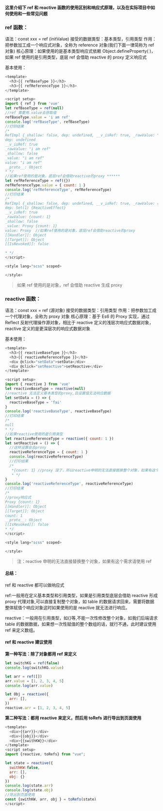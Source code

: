 


#### 这里介绍下 ref 和 reactive 函数的使用区别和响应式原理，以及在实际项目中如何使用和一些常见问题

### ref 函数：

语法：const xxx = ref (initValue)
接受的数据类型：基本类型，引用类型
作用：把参数加工成一个响应式对象，全称为 reference 对象(我们下面一律简称为 ref 对象)
核心原理：如果使用的是基本类型响应式依赖 Object.defineProperty( )，如果 ref 使用的是引用类型，底层 ref 会借助 reactive 的 proxy 定义响应式

基本使用：

```javascript
<template>
  <h3>{{ refBaseType }}</h3>
  <h3>{{ refReferenceType }}</h3>
</template>

<script setup>
import { ref } from 'vue'
let refBaseType = ref(null)
//ref 需要用.value去获取值
refBaseType.value = 'i am ref'
console.log('refBaseType', refBaseType)
//打印结果
/*
RefImpl {_shallow: false, dep: undefined, __v_isRef: true, _rawValue: "i am ref", _value: "i am ref"}
dep: undefined
__v_isRef: true
_rawValue: "i am ref"
_shallow: false
_value: "i am ref"
value: "i am ref"
__proto__: Object
* */
//如果ref使用的是对象，底层ref会借助reactive的proxy ******
let refReferenceType = ref({})
refReferenceType.value = { count: 1 }
console.log('refReferenceType', refReferenceType)
//打印结果
/*
RefImpl {_shallow: false, dep: undefined, __v_isRef: true, _rawValue: {…}, _value: Proxy}
dep: Set(1) {ReactiveEffect}
__v_isRef: true
_rawValue: {count: 1}
_shallow: false
_value: Proxy {count: 1}
value: Proxy  //如果ref使用的是对象，底层ref会借助reactive的proxy
[[Handler]]: Object
[[Target]]: Object
[[IsRevoked]]: false

* */
</script>

<style lang="scss" scoped>

</style>

```

> 如果 ref 使用的是对象，ref 会借助 reactive 生成 proxy

### reactive 函数：

语法：const xxx = ref (源对象)
接受的数据类型：引用类型
作用：把参数加工成一个代理对象，全称为 proxy 对象
核心原理：基于 Es6 的 Proxy 实现，通过 Reflect 反射代理操作源对象，相比于 reactive 定义的浅层次响应式数据对象，reactive 定义的是更深层次的响应式数据对象

基本使用：

```javascript
<template>
  <h3>{{ reactiveBaseType }}</h3>
  <h3>{{ reactiveReferenceType }}</h3>
  <div @click="setData">setData</div>
  <div @click="setReactive">setReactive</div>
</template>

<script setup>
import { reactive } from 'vue'
let reactiveBaseType = reactive(null)
//reactive 无法定义基本类型的proxy,且设置值无法响应数据
let setData = () => {
  reactiveBaseType = 'fai'
}
console.log('reactiveBaseType', reactiveBaseType)
//打印结果
/*
null
* */
//如果reactive使用的是引用类型
let reactiveReferenceType = reactive({ count: 1 })
let setReactive = () => {
  //这样设置会去proxy
  reactiveReferenceType = { count: 1 }
  console.log(reactiveReferenceType)
  //打印结果
  /*
   *{count: 1} //proxy 没了，所以reactive申明的无法直接替换整个对象，如果有这个需求请使用ref
   * */
}
console.log('reactiveReferenceType', reactiveReferenceType)
//打印结果
/*
//proxy响应式
Proxy {count: 1}
[[Handler]]: Object
[[Target]]: Object
count: 1
__proto__: Object
[[IsRevoked]]: false
* */
</script>

<style lang="scss" scoped>

</style>

```

> 注：reactive 申明的无法直接替换整个对象，如果有这个需求请使用 ref

#### 总结：

ref 和 reactive 都可以做响应式

ref:一般用在定义基本类型和引用类型，如果是引用类型底层会借助 reactive 形成 proxy 代理对象,可以直接复制整个对象，如 table 的数据请求回来，需要将数据整体赋值个响应对象这时如果使用的是 reactive 就无法进行响应。

reactive：一般用在引用类型，如{}等,不能一次性修改整个对象，如我们后端请求 table 的数据数据，如果想一次性赋值的整个数组的话，就行不通，此时建议使用 ref 来定义数组。

#### ref 和 reactive 建议使用

**第一种写法：除了对象都用 ref 来定义**

```javascript
let switchKG = ref(false)
console.log(switchKG.value)

let arr = ref([])
arr.value = [1, 2, 3, 4, 5]
console.log(arr.value)

let Obj = reactive({
  arr: [],
})
reactive.arr = [1, 2, 3, 4, 5]
```

**第二种写法：都用 reactive 来定义，然后用 toRefs 进行导出到页面使用**

```javascript
<template>
  <div>{{arr}}</div>
  <div>{{obj}}</div>
  <div>{{swithKW}}</div>
</template>
<script setup>
import {reactive, toRefs} from "vue";

let state = reactive({
  swithKW:false,
  arr: [],
  obj: {}
})
console.log(state.arr)
console.log(state.obj)
//导出到页面使用
const {swithKW, arr, obj } = toRefs(state)
</script>
```
